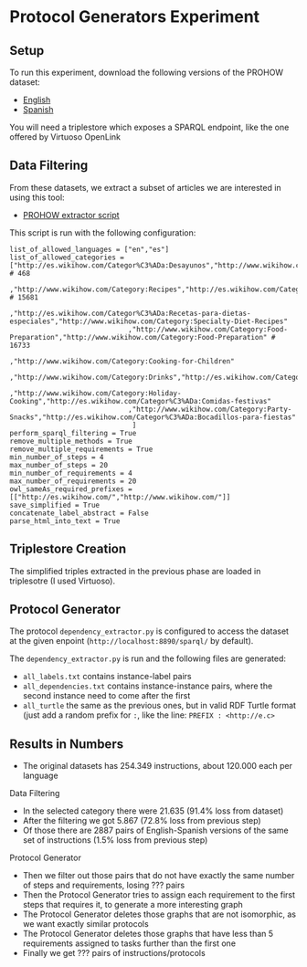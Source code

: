 # Protocol Generators Experiment

## Setup

To run this experiment, download the following versions of the PROHOW dataset:
 - [English](https://www.kaggle.com/paolop/human-instructions-english-wikihow)
 - [Spanish](https://www.kaggle.com/paolop/human-instructions-spanish-wikihow)

You will need a triplestore which exposes a SPARQL endpoint, like the one offered by Virtuoso OpenLink

## Data Filtering
 
From these datasets, we extract a subset of articles we are interested in using this tool:
 - [PROHOW extractor script](https://github.com/paolo7/extractor-script)
 
 This script is run with the following configuration:
 ```
list_of_allowed_languages = ["en","es"]
list_of_allowed_categories = ["http://es.wikihow.com/Categor%C3%ADa:Desayunos","http://www.wikihow.com/Category:Breakfast" # 468
                              ,"http://www.wikihow.com/Category:Recipes","http://es.wikihow.com/Categor%C3%ADa:Recetas" # 15681
                              ,"http://es.wikihow.com/Categor%C3%ADa:Recetas-para-dietas-especiales","http://www.wikihow.com/Category:Specialty-Diet-Recipes"
                              ,"http://www.wikihow.com/Category:Food-Preparation","http://www.wikihow.com/Category:Food-Preparation" # 16733
                              ,"http://www.wikihow.com/Category:Cooking-for-Children"
                              ,"http://www.wikihow.com/Category:Drinks","http://es.wikihow.com/Categor%C3%ADa:Bebidas"
                              ,"http://www.wikihow.com/Category:Holiday-Cooking","http://es.wikihow.com/Categor%C3%ADa:Comidas-festivas"
                              ,"http://www.wikihow.com/Category:Party-Snacks","http://es.wikihow.com/Categor%C3%ADa:Bocadillos-para-fiestas"
                               ]
perform_sparql_filtering = True
remove_multiple_methods = True
remove_multiple_requirements = True
min_number_of_steps = 4
max_number_of_steps = 20
min_number_of_requirements = 4
max_number_of_requirements = 20
owl_sameAs_required_prefixes = [["http://es.wikihow.com/","http://www.wikihow.com/"]]
save_simplified = True
concatenate_label_abstract = False
parse_html_into_text = True
 ```
 
## Triplestore Creation

The simplified triples extracted in the previous phase are loaded in triplesotre (I used Virtuoso).

## Protocol Generator

The protocol `dependency_extractor.py` is configured to access the dataset at the given enpoint (`http://localhost:8890/sparql/` by default).

The `dependency_extractor.py` is run and the following files are generated:

 - `all_labels.txt` contains instance-label pairs
 - `all_dependencies.txt` contains instance-instance pairs, where the second instance need to come after the first
 - `all_turtle` the same as the previous ones, but in valid RDF Turtle format (just add a random prefix for `:`, like the line: `PREFIX : <http://e.c>`


 ## Results in Numbers
 
- The original datasets has 254.349 instructions, about 120.000 each per language

Data Filtering
 - In the selected category there were 21.635 (91.4% loss from dataset)
 - After the filtering we got 5.867 (72.8% loss from previous step)
 - Of those there are 2887 pairs of English-Spanish versions of the same set of instructions (1.5% loss from previous step)

Protocol Generator
 - Then we filter out those pairs that do not have exactly the same number of steps and requirements, losing ??? pairs
 - Then the Protocol Generator tries to assign each requirement to the first steps that requires it, to generate a more interesting graph 
 - The Protocol Generator deletes those graphs that are not isomorphic, as we want exactly similar protocols
 - The Protocol Generator deletes those graphs that have less than 5 requirements assigned to tasks further than the first one
 - Finally we get ??? pairs of instructions/protocols
